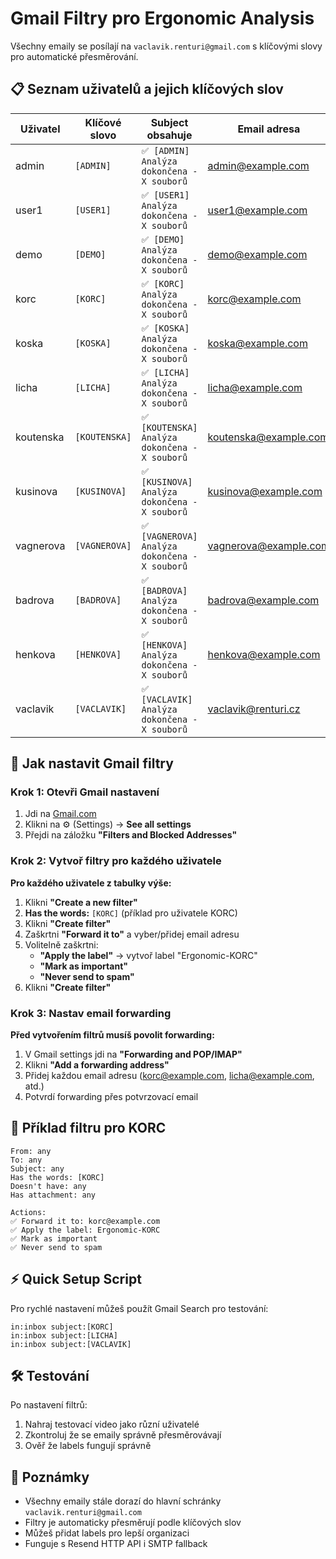 # Gmail Filtry pro Ergonomic Analysis

Všechny emaily se posílají na `vaclavik.renturi@gmail.com` s klíčovými slovy pro automatické přesměrování.

## 📋 Seznam uživatelů a jejich klíčových slov

| Uživatel | Klíčové slovo | Subject obsahuje | Email adresa |
|----------|---------------|------------------|--------------|
| admin | `[ADMIN]` | `✅ [ADMIN] Analýza dokončena - X souborů` | admin@example.com |
| user1 | `[USER1]` | `✅ [USER1] Analýza dokončena - X souborů` | user1@example.com |
| demo | `[DEMO]` | `✅ [DEMO] Analýza dokončena - X souborů` | demo@example.com |
| korc | `[KORC]` | `✅ [KORC] Analýza dokončena - X souborů` | korc@example.com |
| koska | `[KOSKA]` | `✅ [KOSKA] Analýza dokončena - X souborů` | koska@example.com |
| licha | `[LICHA]` | `✅ [LICHA] Analýza dokončena - X souborů` | licha@example.com |
| koutenska | `[KOUTENSKA]` | `✅ [KOUTENSKA] Analýza dokončena - X souborů` | koutenska@example.com |
| kusinova | `[KUSINOVA]` | `✅ [KUSINOVA] Analýza dokončena - X souborů` | kusinova@example.com |
| vagnerova | `[VAGNEROVA]` | `✅ [VAGNEROVA] Analýza dokončena - X souborů` | vagnerova@example.com |
| badrova | `[BADROVA]` | `✅ [BADROVA] Analýza dokončena - X souborů` | badrova@example.com |
| henkova | `[HENKOVA]` | `✅ [HENKOVA] Analýza dokončena - X souborů` | henkova@example.com |
| vaclavik | `[VACLAVIK]` | `✅ [VACLAVIK] Analýza dokončena - X souborů` | vaclavik@renturi.cz |

## 🔧 Jak nastavit Gmail filtry

### Krok 1: Otevři Gmail nastavení
1. Jdi na [Gmail.com](https://gmail.com)
2. Klikni na ⚙️ (Settings) → **See all settings**
3. Přejdi na záložku **"Filters and Blocked Addresses"**

### Krok 2: Vytvoř filtry pro každého uživatele

**Pro každého uživatele z tabulky výše:**

1. Klikni **"Create a new filter"**
2. **Has the words:** `[KORC]` (příklad pro uživatele KORC)
3. Klikni **"Create filter"**
4. Zaškrtni **"Forward it to"** a vyber/přidej email adresu
5. Volitelně zaškrtni:
   - **"Apply the label"** → vytvoř label "Ergonomic-KORC"
   - **"Mark as important"**
   - **"Never send to spam"**
6. Klikni **"Create filter"**

### Krok 3: Nastav email forwarding

**Před vytvořením filtrů musíš povolit forwarding:**

1. V Gmail settings jdi na **"Forwarding and POP/IMAP"**
2. Klikni **"Add a forwarding address"**
3. Přidej každou email adresu (korc@example.com, licha@example.com, atd.)
4. Potvrdí forwarding přes potvrzovací email

## 📧 Příklad filtru pro KORC

```
From: any
To: any  
Subject: any
Has the words: [KORC]
Doesn't have: any
Has attachment: any

Actions:
✅ Forward it to: korc@example.com
✅ Apply the label: Ergonomic-KORC
✅ Mark as important
✅ Never send to spam
```

## ⚡ Quick Setup Script

Pro rychlé nastavení můžeš použít Gmail Search pro testování:

```
in:inbox subject:[KORC]
in:inbox subject:[LICHA]  
in:inbox subject:[VACLAVIK]
```

## 🛠️ Testování

Po nastavení filtrů:
1. Nahraj testovací video jako různí uživatelé
2. Zkontroluj že se emaily správně přesměrovávají
3. Ověř že labels fungují správně

## 📝 Poznámky

- Všechny emaily stále dorazí do hlavní schránky `vaclavik.renturi@gmail.com`
- Filtry je automaticky přesměrují podle klíčových slov
- Můžeš přidat labels pro lepší organizaci
- Funguje s Resend HTTP API i SMTP fallback